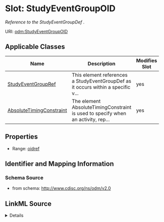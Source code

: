 # Slot: StudyEventGroupOID


_Reference to the StudyEventGroupDef ._



URI: [odm:StudyEventGroupOID](http://www.cdisc.org/ns/odm/v2.0/StudyEventGroupOID)



<!-- no inheritance hierarchy -->




## Applicable Classes

| Name | Description | Modifies Slot |
| --- | --- | --- |
[StudyEventGroupRef](StudyEventGroupRef.md) | This element references a StudyEventGroupDef as it occurs within a specific v... |  yes  |
[AbsoluteTimingConstraint](AbsoluteTimingConstraint.md) | The element AbsoluteTimingConstraint is used to specify when an activity, rep... |  yes  |







## Properties

* Range: [oidref](oidref.md)





## Identifier and Mapping Information







### Schema Source


* from schema: http://www.cdisc.org/ns/odm/v2.0




## LinkML Source

<details>
```yaml
name: StudyEventGroupOID
description: Reference to the StudyEventGroupDef .
from_schema: http://www.cdisc.org/ns/odm/v2.0
rank: 1000
alias: StudyEventGroupOID
domain_of:
- StudyEventGroupRef
- AbsoluteTimingConstraint
range: oidref

```
</details>